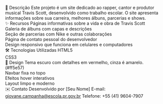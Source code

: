 📌 Descrição
Este projeto é um site dedicado ao rapper, cantor e produtor musical Travis Scott, desenvolvido como trabalho escolar. O site apresenta informações sobre sua carreira, melhores álbuns, parcerias e shows.
<br>
✨ Recursos
Páginas informativas sobre a vida e obra de Travis Scott
<br>
Galeria de álbuns com capas e descrições
<br>
Seção de parcerias com Nike e outras colaborações
<br>
Página de contato pessoal do desenvolvedor
<br>
Design responsivo que funciona em celulares e computadores
<br>
🛠 Tecnologias Utilizadas
HTML5
<br>
CSS3
<br>
🎨 Design
Tema escuro com detalhes em vermelho, cinza é amarelo.(#ff5e57)
<br>
Navbar fixa no topo
<br>
Efeitos hover interativos
<br>
Layout limpo e moderno
<br>
✉️ Contato
Desenvolvido por [Seu Nome]
E-mail: giovane.campanha@escola.pr.gov.br
Telefone: +55 (41) 9604-7907
